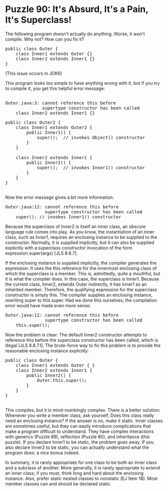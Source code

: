 # Puzzle 90: It's Absurd, It's a Pain, It's Superclass!

The following program doesn't actually do anything. Worse, it won't compile. Why not? How can you fix it?

<pre>
public class Outer {
    class Inner1 extends Outer {}
    class Inner2 extends Inner1 {}
}
</pre>

(This issue occurs in JDK6)

This program looks too simple to have anything wrong with it, but if you try to compile it, you get this helpful error message:

<pre>

Outer.java:3: cannot reference this before
              supertype constructor has been called
    class Inner2 extends Inner1 {}
</pre>

<pre>
public class Outer2 {
    class Inner1 extends Outer2 {
        public Inner1() {
            super();  // invokes Object() constructor
        }
    }

    class Inner2 extends Inner1 {
        public Inner2() {
            super();  // invokes Inner1() constructor
        }
    }
}

</pre>

Now the error message gives a bit more information:

<pre>
Outer.java:12: cannot reference this before
               supertype constructor has been called
    super(); // invokes Inner1() constructor
</pre>


Because the superclass of Inner2 is itself an inner class, an obscure language rule comes into play. 
As you know, the instantiation of an inner class, such as Inner1, requires an enclosing instance to be supplied to 
the constructor. Normally, it is supplied implicitly, but it can also be supplied explicitly with a 
superclass constructor invocation of the form expression.super(args) [JLS 8.8.7].

If the enclosing instance is supplied implicitly, the compiler generates the expression: It uses the this reference 
for the innermost enclosing class of which the superclass is a member. 
This is, admittedly, quite a mouthful, but it is what the compiler does. In this case, 
the superclass is Inner1. Because the current class, Inner2, extends Outer indirectly, 
it has Inner1 as an inherited member. Therefore, the qualifying expression for the superclass constructor is simply this.
The compiler supplies an enclosing instance, rewriting super to this.super. Had we done this ourselves, 
the compilation error would have made even more sense:

<pre>
Outer.java:12: cannot reference this before
               supertype constructor has been called
    this.super();
</pre>


Now the problem is clear: The default Inner2 constructor attempts to reference this before the superclass constructor 
has been called, which is illegal [JLS 8.8.7.1]. The brute-force way to fix this problem is to provide 
the reasonable enclosing instance explicitly:

<pre>
public class Outer {
    class Inner1 extends Outer { }
    class Inner2 extends Inner1 {
        public Inner2() {
            Outer.this.super();
        }
    } 
}

</pre>



This compiles, but it is mind-numbingly complex. 
There is a better solution: Whenever you write a member class, ask yourself, 
Does this class really need an enclosing instance? If the answer is no, make it static. 
Inner classes are sometimes useful, but they can easily introduce complications that make a program difficult to understand. 
They have complex interactions with generics (Puzzle 89), reflection (Puzzle 80), and inheritance (this puzzle). 
If you declare Inner1 to be static, the problem goes away. If you also declare Inner2 to be static, 
you can actually understand what the program does: a nice bonus indeed.


In summary, it is rarely appropriate for one class to be both an inner class and a subclass of another. 
More generally, it is rarely appropriate to extend an inner class; if you must, think long and hard about the enclosing instance.
Also, prefer static nested classes to nonstatic [EJ Item 18]. Most member classes can and should be declared static.
